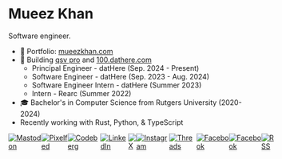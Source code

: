# Mueez Khan

Software engineer.

- 📂 Portfolio: [mueezkhan.com](https://www.mueezkhan.com)
- 💼 Building [qsv pro](https://qsvpro.dathere.com) and [100.dathere.com](https://100.dathere.com)
  - Principal Engineer - datHere (Sep. 2024 - Present)
  - Software Engineer - datHere (Sep. 2023 - Aug. 2024)
  - Software Engineer Intern - datHere (Summer 2023)
  - Intern - Rearc (Summer 2022)
- 🎓 Bachelor's in Computer Science from Rutgers University (2020-2024)
- Recently working with Rust, Python, & TypeScript

<div style="display: flex;">
  <a href="https://mastodon.social/@mueezkhan"><img alt="Mastodon" src="https://github.com/user-attachments/assets/027da222-4c3c-4335-b520-f400a59d1c44" /></a>
  <a href="https://pixelfed.social/mueezkhan"><img alt="Pixelfed" src="https://github.com/user-attachments/assets/305b6eb7-f549-4214-af03-4b2ce2df63fb" /></a>
  <a href="https://codeberg.org/rzmk"><img alt="Codeberg" src="https://github.com/user-attachments/assets/4be10bf8-6a62-4a10-841d-c61b7cff7e8c" /></a>
  <a href="https://www.linkedin.com/in/mueez-khan/"><img alt="LinkedIn" src="https://github.com/rzmk/rzmk/assets/30333942/9715bbf9-757d-4584-a6bd-1526aee40e48" /></a>
  <a href="https://x.com/mueezkhan_"><img alt="X" src="https://github.com/user-attachments/assets/422b7f69-ea28-4dee-9f23-17081e5494c5" /></a>
  <a href="https://www.instagram.com/mueez.was.here"><img alt="Instagram" src="https://github.com/user-attachments/assets/d5164912-ad6c-456d-9fc0-0c79ba7b07be" /></a>
  <a href="https://www.threads.net/@mueez.was.here"><img alt="Threads" src="https://github.com/user-attachments/assets/88794be2-688f-4fad-a2e3-9c3d4ddba97f" /></a>
  <a href="https://www.facebook.com/mueezkhan.fb/"><img alt="Facebook" src="https://github.com/user-attachments/assets/7a62d229-fdf8-493c-807c-d6ba801d84ee" /></a>
  <a href="https://www.tiktok.com/@mueez.was.here"><img alt="Facebook" src="https://github.com/user-attachments/assets/506b5ce6-ddae-42ba-826a-3c53ea22f8f0" /></a>
  <a href="https://mueezkhan.com/rss.xml"><img alt="RSS" src="https://github.com/rzmk/rzmk/assets/30333942/d0b0c62f-e554-4a3b-a231-2450fdba44fe" /></a>
</div>
